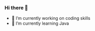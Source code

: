 ### Hi there 👋

- 🔭 I’m currently working on coding skills
- 🌱 I’m currently learning Java

<!--
**EnricoScheming/EnricoScheming** is a ✨ _special_ ✨ repository because its `README.md` (this file) appears on your GitHub profile.

Here are some ideas to get you started:

- 🔭 I’m currently working on coding skills

